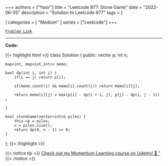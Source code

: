 
+++
authors = ["Yasir"]
title = "Leetcode 877: Stone Game"
date = "2022-06-05"
description = "Solution to Leetcode 877"
tags = [
    
]
categories = [
    "Medium"
]
series = ["Leetcode"]
+++



[`Problem Link`](https://leetcode.com/problems/stone-game/description/)

---

**Code:**

{{< highlight html >}}
class Solution {
public:
    vector<int> p;
    int n;
    
    map<int, map<int,int>> memo;
    
    bool dp(int i, int j) {
        if(i == j) return p[i];
        
        if(memo.count(i) && memo[i].count(j)) return memo[i][j];
        
        return memo[i][j] = max(p[i] - dp(i + 1, j), p[j] - dp(i, j - 1)) ;
        
    }
    
    bool stoneGame(vector<int>& piles) {
        this->p = piles;
        n = piles.size();
        return dp(0, n - 1) >= 0;
    }
};
{{< /highlight >}}


{{< notice tip >}}
[Check out my Momentum Learning course on Udemy! 🚀 "](https://www.udemy.com/course/blind-75-the-data-structures-and-algorithms-essentials/)
{{< /notice >}}

